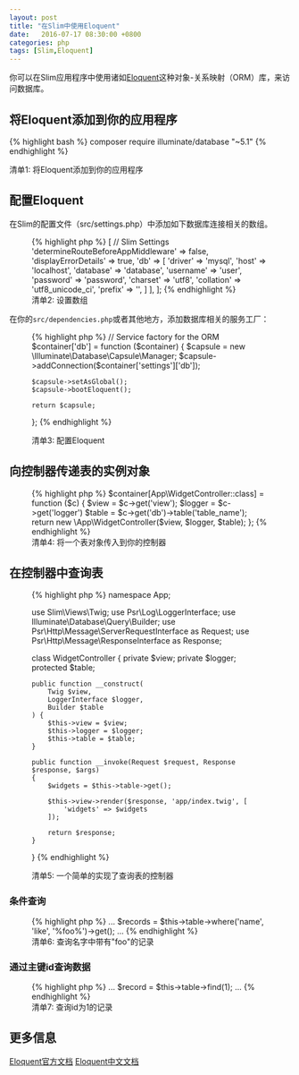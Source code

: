 ```yaml
---
layout: post
title: "在Slim中使用Eloquent"
date:   2016-07-17 08:30:00 +0800
categories: php
tags: [Slim,Eloquent]
---
```


你可以在Slim应用程序中使用诸如[Eloquent](https://laravel.com/docs/5.1/eloquent)这种对象-关系映射（ORM）库，来访问数据库。
<!--more-->

## 将Eloquent添加到你的应用程序

{% highlight bash %}
composer require illuminate/database "~5.1"
{% endhighlight %}
<figcaption>清单1: 将Eloquent添加到你的应用程序</figcaption>
</figure>

## 配置Eloquent

在Slim的配置文件（src/settings.php）中添加如下数据库连接相关的数组。

<figure>
{% highlight php %}
<?php
return [
    'settings' => [
        // Slim Settings
        'determineRouteBeforeAppMiddleware' => false,
        'displayErrorDetails' => true,
        'db' => [
            'driver' => 'mysql',
            'host' => 'localhost',
            'database' => 'database',
            'username' => 'user',
            'password' => 'password',
            'charset'   => 'utf8',
            'collation' => 'utf8_unicode_ci',
            'prefix'    => '',
        ]
    ],
];
{% endhighlight %}
<figcaption>清单2: 设置数组</figcaption>
</figure>

在你的`src/dependencies.php`或者其他地方，添加数据库相关的服务工厂：

<figure>
{% highlight php %}
// Service factory for the ORM
$container['db'] = function ($container) {
    $capsule = new \Illuminate\Database\Capsule\Manager;
    $capsule->addConnection($container['settings']['db']);

    $capsule->setAsGlobal();
    $capsule->bootEloquent();

    return $capsule;
};
{% endhighlight %}
<figcaption>清单3: 配置Eloquent</figcaption>
</figure>

## 向控制器传递表的实例对象

<figure>
{% highlight php %}
$container[App\WidgetController::class] = function ($c) {
    $view = $c->get('view');
    $logger = $c->get('logger')
    $table = $c->get('db')->table('table_name');
    return new \App\WidgetController($view, $logger, $table);
};
{% endhighlight %}
<figcaption>清单4: 将一个表对象传入到你的控制器</figcaption>
</figure>

## 在控制器中查询表

<figure>
{% highlight php %}
<?php

namespace App;

use Slim\Views\Twig;
use Psr\Log\LoggerInterface;
use Illuminate\Database\Query\Builder;
use Psr\Http\Message\ServerRequestInterface as Request;
use Psr\Http\Message\ResponseInterface as Response;

class WidgetController
{
    private $view;
    private $logger;
    protected $table;

    public function __construct(
        Twig $view,
        LoggerInterface $logger,
        Builder $table
    ) {
        $this->view = $view;
        $this->logger = $logger;
        $this->table = $table;
    }

    public function __invoke(Request $request, Response $response, $args)
    {
        $widgets = $this->table->get();

        $this->view->render($response, 'app/index.twig', [
            'widgets' => $widgets
        ]);

        return $response;
    }
}
{% endhighlight %}
<figcaption>清单5: 一个简单的实现了查询表的控制器</figcaption>
</figure>

### 条件查询

<figure>
{% highlight php %}
...
$records = $this->table->where('name', 'like', '%foo%')->get();
...
{% endhighlight %}
<figcaption>清单6: 查询名字中带有"foo"的记录</figcaption>
</figure>

### 通过主键id查询数据

<figure>
{% highlight php %}
...
$record = $this->table->find(1);
...
{% endhighlight %}
<figcaption>清单7: 查询id为1的记录</figcaption>
</figure>

## 更多信息

[Eloquent官方文档](https://laravel.com/docs/5.1/eloquent)
[Eloquent中文文档](http://laravel-china.org/docs/5.1/eloquent)
